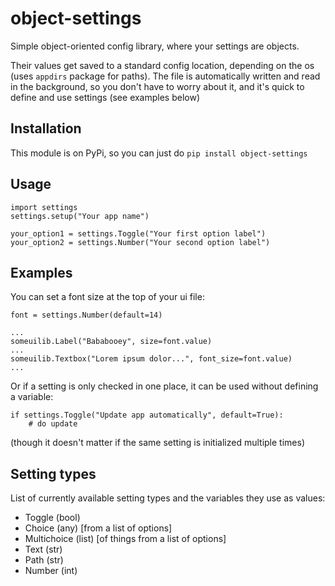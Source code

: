 # object-settings

Simple object-oriented config library, where your settings are objects.

Their values get saved to a standard config location, depending on the os (uses `appdirs` package for paths). The file is automatically written and read in the background, so you don't have to worry about it, and it's quick to define and use settings (see examples below)


## Installation

This module is on PyPi, so you can just do
`pip install object-settings`


## Usage

    import settings
    settings.setup("Your app name")
    
    your_option1 = settings.Toggle("Your first option label")
    your_option2 = settings.Number("Your second option label")


## Examples

You can set a font size at the top of your ui file:

    font = settings.Number(default=14)

    ...
    someuilib.Label("Bababooey", size=font.value)
    ...
    someuilib.Textbox("Lorem ipsum dolor...", font_size=font.value)
    ...


Or if a setting is only checked in one place, it can be used without defining a variable:

    if settings.Toggle("Update app automatically", default=True):
        # do update

(though it doesn't matter if the same setting is initialized multiple times)


## Setting types

List of currently available setting types and the variables they use as values:

- Toggle (bool)
- Choice (any)  [from a list of options]
- Multichoice (list)  [of things from a list of options]
- Text (str)
- Path (str)
- Number (int)

